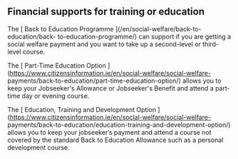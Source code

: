 ##  Financial supports for training or education

The [ Back to Education Programme ](/en/social-welfare/back-to-education/back-
to-education-programme/) can support if you are getting a social welfare
payment and you want to take up a second-level or third-level course.

The [ Part-Time Education Option
](https://www.citizensinformation.ie/en/social-welfare/social-welfare-
payments/back-to-education/part-time-education-option/) allows you to keep
your Jobseeker's Allowance or Jobseeker's Benefit and attend a part-time day
or evening course.

The [ Education, Training and Development Option
](https://www.citizensinformation.ie/en/social-welfare/social-welfare-
payments/back-to-education/education-training-and-development-option/) allows
you to keep your jobseeker’s payment and attend a course not covered by the
standard Back to Education Allowance such as a personal development course.
